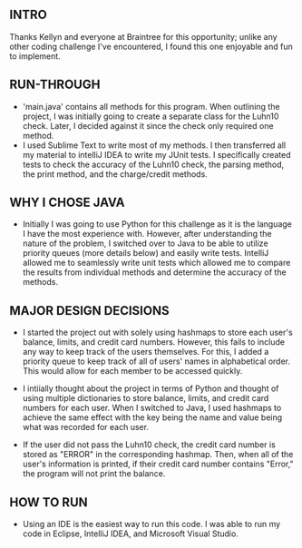 ## INTRO

Thanks Kellyn and everyone at Braintree for this opportunity; unlike any other coding challenge I've encountered, I found this one enjoyable and fun to implement.

## RUN-THROUGH

- 'main.java' contains all methods for this program. When outlining the project, I was initially going to create a separate class for the Luhn10 check. Later, I decided against it since the check only required one method. 
- I used Sublime Text to write most of my methods. I then transferred all my material to intelliJ IDEA to write my JUnit tests. I specifically created tests to check the accuracy of the Luhn10 check, the parsing method, the print method, and the charge/credit methods.

## WHY I CHOSE JAVA

- Initially I was going to use Python for this challenge as it is the language I have the most experience with. However, after understanding the nature of the problem, I switched over to Java to be able to utilize priority queues (more details below) and easily write tests. IntelliJ allowed me to seamlessly write unit tests which allowed me to compare the results from individual methods and determine the accuracy of the methods.

## MAJOR DESIGN DECISIONS

- I started the project out with solely using hashmaps to store each user's balance, limits, and credit card numbers. However, this fails to include any way to keep track of the users themselves. For this, I added a priority queue to keep track of all of users' names in alphabetical order. This would allow for each member to be accessed quickly.

- I intiially thought about the project in terms of Python and thought of using multiple dictionaries to store balance, limits, and credit card numbers for each user. When I switched to Java, I used hashmaps to achieve the same effect with the key being the name and value being what was recorded for each user. 

- If the user did not pass the Luhn10 check, the credit card number is stored as "ERROR" in the corresponding hashmap. Then, when all of the user's information is printed, if their credit card number contains "Error," the program will not print the balance. 

## HOW TO RUN

- Using an IDE is the easiest way to run this code. I was able to run my code in Eclipse, IntelliJ IDEA, and Microsoft Visual Studio. 


